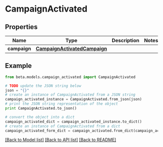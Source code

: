 # CampaignActivated


## Properties
Name | Type | Description | Notes
------------ | ------------- | ------------- | -------------
**campaign** | [**CampaignActivatedCampaign**](CampaignActivatedCampaign.md) |  | 

## Example

```python
from beta.models.campaign_activated import CampaignActivated

# TODO update the JSON string below
json = "{}"
# create an instance of CampaignActivated from a JSON string
campaign_activated_instance = CampaignActivated.from_json(json)
# print the JSON string representation of the object
print CampaignActivated.to_json()

# convert the object into a dict
campaign_activated_dict = campaign_activated_instance.to_dict()
# create an instance of CampaignActivated from a dict
campaign_activated_form_dict = campaign_activated.from_dict(campaign_activated_dict)
```
[[Back to Model list]](../README.md#documentation-for-models) [[Back to API list]](../README.md#documentation-for-api-endpoints) [[Back to README]](../README.md)


